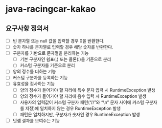 # java-racingcar-kakao

## 요구사항 정의서
- [ ] 빈 문자열 또는 null 값을 입력할 경우 0을 반환한다.
- [ ] 숫자 하나를 문자열로 입력할 경우 해당 숫자를 반환한다.
- [ ] 구분자를 기반으로 문자열을 분리하는 기능
  - [ ] 기본 구분자인 쉼표(,) 또는 콜론(:)을 기준으로 분리
  - [ ] 커스텀 구분자를 기준으로 분리
- [ ] 양의 정수를 더하는 기능
- [ ] 커스텀 구분자를 등록하는 기능
- [ ] 유효성을 검사하는 기능
  - [ ] 양의 정수가 들어가야 할 자리에 특수 문자 입력 시 RuntimeException 발생
  - [ ] 양의 정수가 들어가야 할 자리에 음수 입력 시 RuntimeException 발생
  - [ ] 사용자의 입력값이 커스텀 구분자 패턴(“//”와 “\n” 문자 사이에 커스텀 구분자를 지정)에 일치하지 않는 경우 RuntimeException 발생
  - [ ] 패턴은 일치하지만, 구분자가 숫자인 경우 RuntimeException 발생
- [ ] 덧셈 결과를 보여주는 기능
